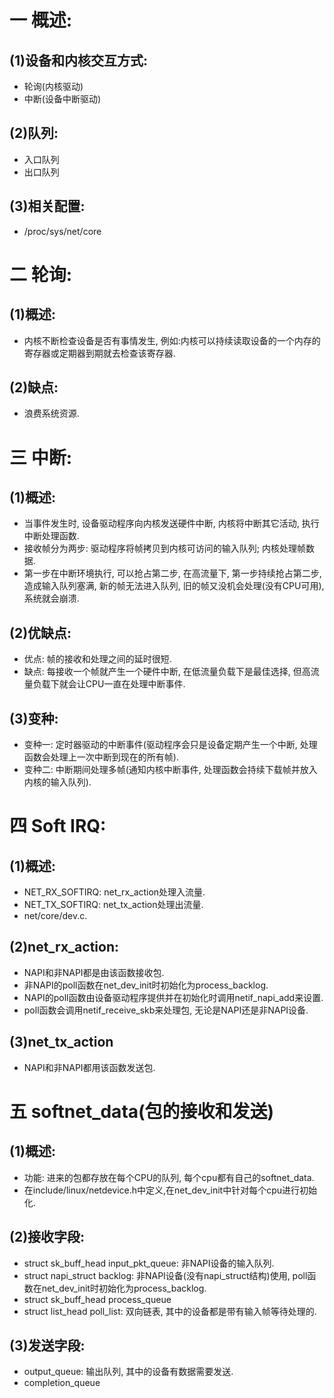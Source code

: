 # 一 概述:
## (1)设备和内核交互方式:
- 轮询(内核驱动)
- 中断(设备中断驱动)

## (2)队列:
- 入口队列
- 出口队列

## (3)相关配置:
- /proc/sys/net/core

# 二 轮询:
## (1)概述:
 - 内核不断检查设备是否有事情发生, 例如:内核可以持续读取设备的一个内存的寄存器或定期器到期就去检查该寄存器.

## (2)缺点:
 - 浪费系统资源.

# 三 中断:
## (1)概述:
- 当事件发生时, 设备驱动程序向内核发送硬件中断, 内核将中断其它活动, 执行中断处理函数.
- 接收帧分为两步: 驱动程序将帧拷贝到内核可访问的输入队列; 内核处理帧数据.
- 第一步在中断环境执行, 可以抢占第二步, 在高流量下, 第一步持续抢占第二步, 造成输入队列塞满, 新的帧无法进入队列, 旧的帧又没机会处理(没有CPU可用), 系统就会崩溃.

## (2)优缺点:
- 优点: 帧的接收和处理之间的延时很短.
- 缺点: 每接收一个帧就产生一个硬件中断, 在低流量负载下是最佳选择, 但高流量负载下就会让CPU一直在处理中断事件.

## (3)变种:
- 变种一: 定时器驱动的中断事件(驱动程序会只是设备定期产生一个中断, 处理函数会处理上一次中断到现在的所有帧).
- 变种二: 中断期间处理多帧(通知内核中断事件, 处理函数会持续下载帧并放入内核的输入队列).

# 四 Soft IRQ:
## (1)概述:
- NET_RX_SOFTIRQ: net_rx_action处理入流量.
- NET_TX_SOFTIRQ: net_tx_action处理出流量.
- net/core/dev.c.

## (2)net_rx_action:
- NAPI和非NAPI都是由该函数接收包.
- 非NAPI的poll函数在net_dev_init时初始化为process_backlog.
- NAPI的poll函数由设备驱动程序提供并在初始化时调用netif_napi_add来设置.
- poll函数会调用netif_receive_skb来处理包, 无论是NAPI还是非NAPI设备.

## (3)net_tx_action
- NAPI和非NAPI都用该函数发送包.

# 五 softnet_data(包的接收和发送)
## (1)概述:
- 功能: 进来的包都存放在每个CPU的队列, 每个cpu都有自己的softnet_data.
- 在include/linux/netdevice.h中定义,在net_dev_init中针对每个cpu进行初始化.

## (2)接收字段:
- struct sk_buff_head input_pkt_queue: 非NAPI设备的输入队列.
- struct napi_struct backlog: 非NAPI设备(没有napi_struct结构)使用, poll函数在net_dev_init时初始化为process_backlog.
- struct sk_buff_head process_queue
- struct list_head poll_list: 双向链表, 其中的设备都是带有输入帧等待处理的.

## (3)发送字段:
- output_queue: 输出队列, 其中的设备有数据需要发送.
- completion_queue
